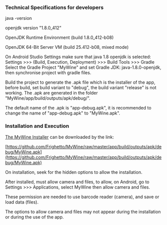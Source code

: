### Technical Specifications for developers

java -version

openjdk version "1.8.0_412"

OpenJDK Runtime Environment (build 1.8.0_412-b08)

OpenJDK 64-Bit Server VM (build 25.412-b08, mixed mode)

On Android Studio Settings make sure that java 1.8 openjdk is selected:
Settings >>> (Build, Execution, Deployment) >>> Build Tools >>> Gradle
Select the Gradle Project "MyWine" and set Gradle JDK: java-1.8.0-openjdk, then synchronise project with gradle files.

Build the project to generate the .apk file which is the installer of the app, before build, set build variant to "debug", the build variant "release" is not working.
The .apk are generated in the folder "MyWine/app/build/outputs/apk/debug/".

The default name of the .apk is "app-debug.apk", it is recommended to change the name of "app-debug.apk" to "MyWine.apk".


### Installation and Execution

[The MyWine Installer](https://github.com/Frighetto/MyWine/raw/master/app/build/outputs/apk/debug/MyWine.apk) can be downloaded by the link: 

[https://github.com/Frighetto/MyWine/raw/master/app/build/outputs/apk/debug/MyWine.apk](https://github.com/Frighetto/MyWine/raw/master/app/build/outputs/apk/debug/MyWine.apk)

On installation, seek for the hidden options to allow the installation.

After installed, must allow camera and files, to allow, on Android, go to Settings >>> Applications, select MyWine then allow camera and files.

These permission are needed to use barcode reader (camera), and save or load data (files).

The options to allow camera and files may not appear during the installation or during the use of the app.
